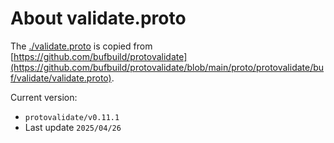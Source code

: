 # About validate.proto

The [./validate.proto](./validate.proto) is copied from [https://github.com/bufbuild/protovalidate](https://github.com/bufbuild/protovalidate/blob/main/proto/protovalidate/buf/validate/validate.proto).

Current version:

- `protovalidate/v0.11.1`
- Last update `2025/04/26`
